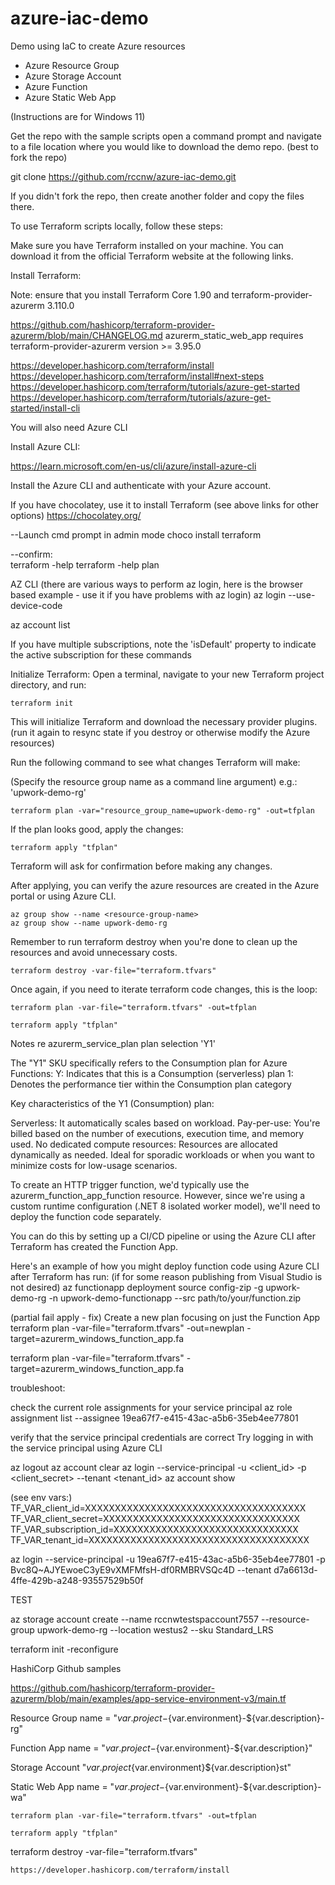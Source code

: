 # azure-iac-demo
Demo using IaC to create Azure resources

- Azure Resource Group
- Azure Storage Account
- Azure Function
- Azure Static Web App



(Instructions are for Windows 11)

Get the repo with the sample scripts
open a command prompt and navigate to a file location where you would like to download the demo repo.
(best to fork the repo)

git clone https://github.com/rccnw/azure-iac-demo.git

If you didn't fork the repo, then create another folder and copy the files there.


To use Terraform scripts locally, follow these steps:

Make sure you have Terraform installed on your machine. 
You can download it from the official Terraform website at the following links.

Install Terraform:

Note:  ensure that you install Terraform Core 1.90 and terraform-provider-azurerm 3.110.0

https://github.com/hashicorp/terraform-provider-azurerm/blob/main/CHANGELOG.md
azurerm_static_web_app  requires terraform-provider-azurerm version >= 3.95.0


https://developer.hashicorp.com/terraform/install
https://developer.hashicorp.com/terraform/install#next-steps
https://developer.hashicorp.com/terraform/tutorials/azure-get-started
https://developer.hashicorp.com/terraform/tutorials/azure-get-started/install-cli


You will also need Azure CLI 

Install Azure CLI:

https://learn.microsoft.com/en-us/cli/azure/install-azure-cli

Install the Azure CLI and authenticate with your Azure account.

If you have chocolatey, use it to install Terraform (see above links for other options)
https://chocolatey.org/

--Launch cmd prompt in admin mode
    choco install terraform

--confirm:   
    terraform -help
    terraform -help plan


AZ CLI 
(there are various ways to perform az login, here is the browser based example - use it if you have problems with az login)
az login --use-device-code

az account list

If you have multiple subscriptions, note the 'isDefault' property to indicate the active subscription for these commands



Initialize Terraform:
Open a terminal, navigate to your new Terraform project directory, and run:

    terraform init

This will initialize Terraform and download the necessary provider plugins. 
(run it again to resync state if you destroy or otherwise modify the Azure resources)

Run the following command to see what changes Terraform will make:

(Specify the resource group name as a command line argument)  e.g.:  'upwork-demo-rg'  

    terraform plan -var="resource_group_name=upwork-demo-rg" -out=tfplan

If the plan looks good, apply the changes:
    
    terraform apply "tfplan"

Terraform will ask for confirmation before making any changes.

After applying, you can verify the azure resources are created in the Azure portal or using Azure CLI.

    az group show --name <resource-group-name>
    az group show --name upwork-demo-rg


Remember to run terraform destroy when you're done to clean up the resources and avoid unnecessary costs.

    terraform destroy -var-file="terraform.tfvars"

Once again, if you need to iterate terraform code changes, this is the loop:

    terraform plan -var-file="terraform.tfvars" -out=tfplan

    terraform apply "tfplan"



Notes re azurerm_service_plan plan selection 'Y1'

The "Y1" SKU specifically refers to the Consumption plan for Azure Functions:
Y: Indicates that this is a Consumption (serverless) plan
1: Denotes the performance tier within the Consumption plan category

Key characteristics of the Y1 (Consumption) plan:

Serverless: It automatically scales based on workload.
Pay-per-use: You're billed based on the number of executions, execution time, and memory used.
No dedicated compute resources: Resources are allocated dynamically as needed.
Ideal for sporadic workloads or when you want to minimize costs for low-usage scenarios.



To create an HTTP trigger function, we'd typically use the azurerm_function_app_function resource. 
However, since we're using a custom runtime configuration (.NET 8 isolated worker model), 
we'll need to deploy the function code separately. 

You can do this by setting up a CI/CD pipeline or using the Azure CLI after Terraform has created the Function App.

Here's an example of how you might deploy function code using Azure CLI after Terraform has run:
(if for some reason publishing from Visual Studio is not desired)
az functionapp deployment source config-zip -g upwork-demo-rg -n upwork-demo-functionapp --src path/to/your/function.zip



(partial fail apply - fix)
Create a new plan focusing on just the Function App
terraform plan -var-file="terraform.tfvars" -out=newplan -target=azurerm_windows_function_app.fa

terraform plan -var-file="terraform.tfvars" -target=azurerm_windows_function_app.fa



troubleshoot:

check the current role assignments for your service principal
az role assignment list --assignee 19ea67f7-e415-43ac-a5b6-35eb4ee77801

verify that the service principal credentials are correct
Try logging in with the service principal using Azure CLI


az logout
az account clear
az login --service-principal -u <client_id> -p <client_secret> --tenant <tenant_id>
az account show


(see env vars:)
TF_VAR_client_id=XXXXXXXXXXXXXXXXXXXXXXXXXXXXXXXXXXXXX
TF_VAR_client_secret=XXXXXXXXXXXXXXXXXXXXXXXXXXXXXXXXX
TF_VAR_subscription_id=XXXXXXXXXXXXXXXXXXXXXXXXXXXXXXX
TF_VAR_tenant_id=XXXXXXXXXXXXXXXXXXXXXXXXXXXXXXXXXXXXX




az login --service-principal -u 19ea67f7-e415-43ac-a5b6-35eb4ee77801 -p Bvc8Q~AJYEwoeC3yE9vXMFMfsH-df0RMBRVSQc4D --tenant d7a6613d-4ffe-429b-a248-93557529b50f


TEST

az storage account create --name rccnwtestspaccount7557 --resource-group upwork-demo-rg --location westus2 --sku Standard_LRS

terraform init -reconfigure


HashiCorp Github samples

https://github.com/hashicorp/terraform-provider-azurerm/blob/main/examples/app-service-environment-v3/main.tf






Resource Group
name = "${var.project}-${var.environment}-${var.description}-rg"

Function App
name = "${var.project}-${var.environment}-${var.description}"

Storage Account
"${var.project}${var.environment}${var.description}st"

Static Web App
name = "${var.project}-${var.environment}-${var.description}-wa"



    terraform plan -var-file="terraform.tfvars" -out=tfplan

    terraform apply "tfplan"

terraform destroy -var-file="terraform.tfvars"


    https://developer.hashicorp.com/terraform/install

